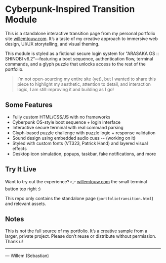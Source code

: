# Cyberpunk-Inspired Transition Module

This is a standalone interactive transition page from my personal portfolio site [willemtouw.com](https://willemtouw.com). It’s a taste of my creative approach to immersive web design, UI/UX storytelling, and visual theming.

This module is styled as a fictional secure login system for "ARASAKA OS :: SHINOBI v6.2"—featuring a boot sequence, authentication flow, terminal commands, and a glyph puzzle that unlocks access to the rest of the portfolio.

> I’m not open-sourcing my entire site (yet), but I wanted to share this piece to highlight my aesthetic, attention to detail, and interaction logic, I am still improving it and building as I go!

## Some Features

- Fully custom HTML/CSS/JS with no frameworks
- Cyberpunk OS-style boot sequence + login interface
- Interactive secure terminal with real command parsing
- Glyph-based puzzle challenge with puzzle logic + response validation
- Sound design using embedded audio cues -- (working on it)
- Styled with custom fonts (VT323, Patrick Hand) and layered visual effects
- Desktop icon simulation, popups, taskbar, fake notifications, and more

## Try It Live

Want to try out the experience?
👉 [willemtouw.com](https://willemtouw.com) the small terminal button top right :)

This repo only contains the standalone page (`portfoliotransition.html`) and relevant assets.

## Notes

This is not the full source of my portfolio. It’s a creative sample from a larger, private project. Please don’t reuse or distribute without permission. Thank u!

---

— Willem (Sebastian)
